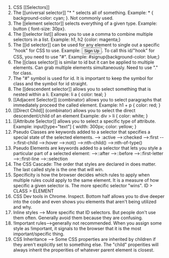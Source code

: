 1. CSS [[Selectors]]
2. The [[universal selector]] "* " selects all of something. Example: * { background-color: cyan; }. Not commonly used.
3. The [[element selector]] selects everything of a given type. Example: button { font-size: 30px}.
4. The [[selector list]] allows you to use a comma to combine multiple selectors in a list. Example: h1, h2 {color: magenta;}
5. The [[id selector]] can be used for any element to single out a specific "hook" for CSS to use. Example: <button id="signup">Sign Up</button>. To call this id/"hook" for CSS, you need to use "#". Example: #signup{background-color: blue;}
6. The [[class selector]] is similar to id but it can be applied to multiple elements. Can grab multiple elements simultaneously. Need to use "." for class.
7. The "#" symbol is used for id. It is important to keep the symbol for class and the symbol for id straight. 
8. The [[descendent selector]] allows you to select something that is nested within a li. Example: li a {
                         color: teal;
						 }
9. [[Adjacent Selector]] (combinator) allows you to select paragraphs that immediately proceed the called element. 
    Example: h1 + p {
	                       color: red;
						   }
10. [[Direct Child]] (combinator) allows you to select the direct descendent/child of an element 
      Example:  div > li {
	                        color: white; 
							}
11. [[Attribute Selector]] allows you to select a specific type of attribute.  
      Example: input[type="text"] {
	                      width: 300px;
						  color: yellow;
						  } 
12. Pseudo Classes are keywords added to a selector that specifies a special state of the selected elements. 
	                  --> :active
					  -->:checked
					  -->:first
					  -->:first-child
					  -->:hover
					  -->:not()
					  -->:nth-child()
					  -->:nth-of-type()
13. Pseudo Elements are keywords added to a selector that lets you style a particular part of a selected element:
	-->::after
	-->::before
	-->::first-letter
	-->::first-line
	-->::selection
14. The CSS Cascade: The order that styles are declared in does matter. The last called style is the one that will win. 
15. Specificity is how the browser decides which rules to apply when multiple rules could apply to the same element. It is a measure of how specific a given selector is. The more specific selector "wins". ID > CLASS > ELEMENT
16. CSS Dev tools in Chrome. Inspect. Bottom half allows you to dive deeper into the code and even shows you elements that aren't being utilized and why. 
17. Inline styles --> More specific that ID selectors. But people don't use them often. Generally avoid them because they are confusing.
18. !Important rules-->generally not recommended. When you assign some style as !important, it signals to the browser that it is the most important/specific thing. 
19. CSS Inheritance --> Some CSS properties are inherited by children if they aren't explicitly set to something else. The "child" properities will always inherit the properities of whatever parent element is closest. 
